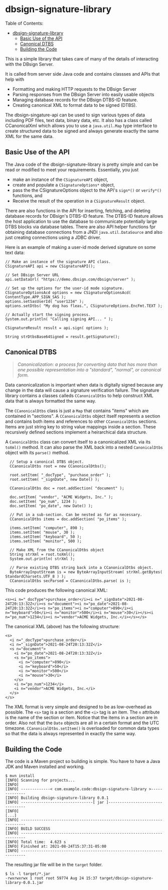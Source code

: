 # dbsign-signature-library

Table of Contents:
- [dbsign-signature-library](#dbsign-signature-library)
  - [Basic Use of the API](#basic-use-of-the-api)
  - [Canonical DTBS](#canonical-dtbs)
  - [Building the Code](#building-the-code)

This is a simple library that takes care of many of the details of interacting with the DBsign Server.  

It is called from server side Java code and contains classses and APIs that help with

- Formatting and making HTTP requests to the DBsign Server
- Parsing responses from the DBsign Server into easily usable objects
- Managing database records for the DBsign DTBS-ID feature.
- Creating canonical XML to format data to be signed (DTBS).

The dbsign-singature-api can be used to sign various types of data including PDF files, text data, binary data, etc.  It also has a class called CCanonicalXml which allows you to use a `java.util.Map` type interface to create structured data to be signed and always generate exactly the same XML for the same data.

## Basic Use of the API

The Java code of the dbsign-signature-library is pretty simple and can be read or modified to meet your requirements.  Essentially, you just 

- make an instance of the `CSignatureAPI` object,
- create and populate a `CSignatureOptions*` object,
- pass the the CSignatureOptions object to the API's `sign*()` or `verify*()` functions, and
- Receive the result of the operation in a `CSignatureResult` object.

There are also functions in the API for inserting, fetching, and deleting database records for DBsign's DTBS-ID feature.  The DTBS-ID feature allows the host application to use the database to communicate potentially large DTBS blocks via database tables.  There are also API helper functions fpr obtaining database connections from a JNDI `java.util.DataSource` and also just creating connections using a JDBC driver.  

Here is an example of making a user-id mode derived signature on some text data:

```
// Make an instance of the signature API class.
CSignatureAPI api = new CSignatureAPI();

// Set DBsign Server URL
api.setDataUrl( "https://demo.dbsign.com/dbsign/server" );

// Set up the options for the user-id mode signature.
CSignatureOptionsAcd options = new CSignatureOptionsAcd( ContentType.APP_SIGN_SAS );
options.setSasUserId( "user1234" );
options.setDtbs( "My dog has fleas.", CSignatureOptions.EncFmt.TEXT );

// Actually start the signing process.
System.out.println( "Calling signing API... " );

CSignatureResult result = api.sign( options );

String strDtbsBase64Signed = result.getSignature();
```

## Canonical DTBS

> *Canonicalization: a process for converting data that has more than one possible representation into a "standard", "normal", or canonical form.*

Data canonicalization is important when data is digitally signed because any change in the data will cause a signature verification failure.  The signature library contains a classes calleds `CCanonicalDtbs` to help construct XML data that is always formatted the same way.

The `CCanonicalDtbs` class is just a `Map` that contains "items" which are contained in "sections".  A `CCanonicalDtbs` object itself represents a section and contains both items and references to other `CCanonicalDtbs` sections. Items are just string key to string value mappings inside a section. These recursively defined sections implement a heirarchical data structure.  

A `CanonicalDtbs` class can convert itself to a canonicalized XML via its `toXml()` method.  It can also parse the XML back into a nested `CanonicalDtbs` object with its `parse()` method.

```
  // Setup a canonical DTBS object.
  CCanonicalDtbs root = new CCanonicalDtbs();

  root.setItem( "_docType", "purchase_order" );
  root.setItem( "_signDate", new Date() );

  CCanonicalDtbs doc = root.addSection( "document" );

  doc.setItem( "vendor", "ACME Widgets, Inc." );
  doc.setItem( "po_num", 1234 );
  doc.setItem( "po_date", new Date() );

  // Put in a sub-section. Can be nested as far as necessary.
  CCanonicalDtbs items = doc.addSection( "po_items" );

  items.setItem( "computer", 890 );
  items.setItem( "mouse", 30 );
  items.setItem( "keyboard", 50 );
  items.setItem( "monitor", 500 );

  // Make XML from the CCanonicalDtbs object
  String strXml = root.toXml();
  System.out.println( strXml );

  // Parse existing DTBS string back into a CCanonicalDtbs object.
  ByteArrayInputStream is = new ByteArrayInputStream( strXml.getBytes( StandardCharsets.UTF_8 ) );
  CCanonicalDtbs secParsed = CCanonicalDtbs.parse( is );
```

This code produces the following canonical XML:

```
<s><i n="_docType">purchase_order</i><i n="_signDate">2021-08-24T20:13:32Z</i><s n="document"><i n="po_date">2021-08-24T20:13:32Z</i><s n="po_items"><i n="computer">890</i><i n="keyboard">50</i><i n="monitor">500</i><i n="mouse">30</i></s><i n="po_num">1234</i><i n="vendor">ACME Widgets, Inc.</i></s></s>
```

The canonical XML (above) has the following structure:

```
<s>
  <i n="_docType">purchase_order</i>
  <i n="_signDate">2021-08-24T20:13:32Z</i>
  <s n="document">
    <i n="po_date">2021-08-24T20:13:32Z</i>
    <s n="po_items">
      <i n="computer">890</i>
      <i n="keyboard">50</i>
      <i n="monitor">500</i>
      <i n="mouse">30</i>
    </s>
    <i n="po_num">1234</i>
    <i n="vendor">ACME Widgets, Inc.</i>
  </s>
</s>
```

The XML format is very simple and designed to be as low-overhead as possible.  The `<s>` tag is a section and the `<i>` tag is an item.  The `n` attribute is the name of the section or item.  Notice that the items in a section are in order.  Also not that the `Date` objects are all in a certain format and the UTC timezone.  `CCanonicalDtbs.setItem()` is overloaded for common data types so that the data is always represented in exactly the same way.

## Building the Code

The code is a Maven project so building is simple.  You have to have a Java JDK and Maven installed and working.

```
$ mvn install
[INFO] Scanning for projects...
[INFO] 
[INFO] -------------< com.example.code:dbsign-signature-library >--------------
[INFO] Building dbsign-signature-library 0.0.1
[INFO] --------------------------------[ jar ]---------------------------------
[INFO] 
[...]
[INFO] ------------------------------------------------------------------------
[INFO] BUILD SUCCESS
[INFO] ------------------------------------------------------------------------
[INFO] Total time:  4.623 s
[INFO] Finished at: 2021-08-24T15:37:31-05:00
[INFO] ------------------------------------------------------------------------
```

The resulting jar file will be in the `target` folder.

```
$ ls -l target/*.jar
-rwxrwxrwx 1 root root 59774 Aug 24 15:37 target/dbsign-signature-library-0.0.1.jar
```